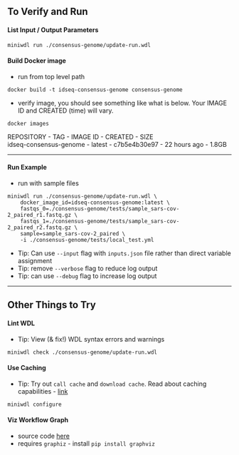 ## To Verify and Run 

#### List Input / Output Parameters

```
miniwdl run ./consensus-genome/update-run.wdl
```

#### Build Docker image

- run from top level path
````
docker build -t idseq-consensus-genome consensus-genome
````
- verify image, you should see something like what is below.  Your IMAGE ID and CREATED (time) will vary.
````
docker images
````

REPOSITORY - TAG - IMAGE ID - CREATED - SIZE  
idseq-consensus-genome - latest - c7b5e4b30e97 - 22 hours ago - 1.8GB  

---

#### Run Example

- run with sample files

```
miniwdl run ./consensus-genome/update-run.wdl \
    docker_image_id=idseq-consensus-genome:latest \
    fastqs_0=./consensus-genome/tests/sample_sars-cov-2_paired_r1.fastq.gz \
    fastqs_1=./consensus-genome/tests/sample_sars-cov-2_paired_r2.fastq.gz \
    sample=sample_sars-cov-2_paired \
    -i ./consensus-genome/tests/local_test.yml
````
- Tip: Can use `--input` flag with `inputs.json` file rather than direct variable assignment
- Tip: remove `--verbose` flag to reduce log output
- Tip: can use `--debug` flag to increase log output

---

## Other Things to Try

#### Lint WDL

- Tip: View (& fix!) WDL syntax errors and warnings

```
miniwdl check ./consensus-genome/update-run.wdl
```

#### Use Caching

- Tip: Try out `call cache` and `download cache`.  Read about caching capabilities - [link](https://miniwdl.readthedocs.io/en/latest/runner_reference.html#call-cache)

````
miniwdl configure
````


#### Viz Workflow Graph

- source code [here](https://github.com/chanzuckerberg/miniwdl/blob/842cb847cb09a4412cda6103c1b60ceb93b18a9c/examples/wdlviz.py)
- requires `graphiz` - install `pip install graphviz`

